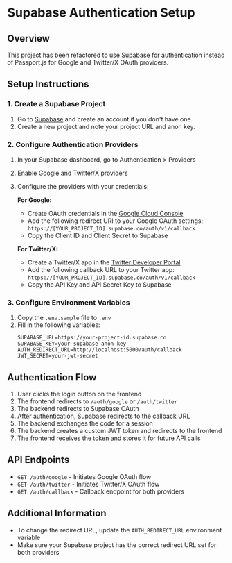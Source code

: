 # Supabase Authentication Setup

## Overview

This project has been refactored to use Supabase for authentication instead of Passport.js for Google and Twitter/X OAuth providers.

## Setup Instructions

### 1. Create a Supabase Project

1. Go to [Supabase](https://supabase.com/) and create an account if you don't have one.
2. Create a new project and note your project URL and anon key.

### 2. Configure Authentication Providers

1. In your Supabase dashboard, go to Authentication > Providers
2. Enable Google and Twitter/X providers
3. Configure the providers with your credentials:

   **For Google:**
   - Create OAuth credentials in the [Google Cloud Console](https://console.cloud.google.com/apis/credentials)
   - Add the following redirect URI to your Google OAuth settings:
     `https://[YOUR_PROJECT_ID].supabase.co/auth/v1/callback`
   - Copy the Client ID and Client Secret to Supabase

   **For Twitter/X:**
   - Create a Twitter/X app in the [Twitter Developer Portal](https://developer.twitter.com/en/portal/dashboard)
   - Add the following callback URL to your Twitter app:
     `https://[YOUR_PROJECT_ID].supabase.co/auth/v1/callback`
   - Copy the API Key and API Secret Key to Supabase

### 3. Configure Environment Variables

1. Copy the `.env.sample` file to `.env`
2. Fill in the following variables:
   ```
   SUPABASE_URL=https://your-project-id.supabase.co
   SUPABASE_KEY=your-supabase-anon-key
   AUTH_REDIRECT_URL=http://localhost:5000/auth/callback
   JWT_SECRET=your-jwt-secret
   ```

## Authentication Flow

1. User clicks the login button on the frontend
2. The frontend redirects to `/auth/google` or `/auth/twitter`
3. The backend redirects to Supabase OAuth
4. After authentication, Supabase redirects to the callback URL
5. The backend exchanges the code for a session
6. The backend creates a custom JWT token and redirects to the frontend
7. The frontend receives the token and stores it for future API calls

## API Endpoints

- `GET /auth/google` - Initiates Google OAuth flow
- `GET /auth/twitter` - Initiates Twitter/X OAuth flow
- `GET /auth/callback` - Callback endpoint for both providers

## Additional Information

- To change the redirect URL, update the `AUTH_REDIRECT_URL` environment variable
- Make sure your Supabase project has the correct redirect URL set for both providers
